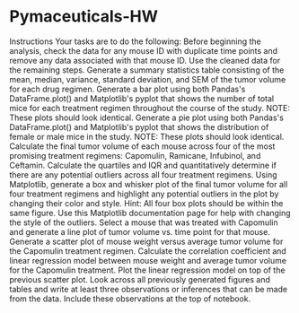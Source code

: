 # Pymaceuticals-HW
Instructions
Your tasks are to do the following:
Before beginning the analysis, check the data for any mouse ID with duplicate time points and remove any data associated with that mouse ID.
Use the cleaned data for the remaining steps.
Generate a summary statistics table consisting of the mean, median, variance, standard deviation, and SEM of the tumor volume for each drug regimen.
Generate a bar plot using both Pandas's DataFrame.plot() and Matplotlib's pyplot that shows  the number of total mice for each treatment regimen throughout the course of the study.
NOTE: These plots should look identical.
Generate a pie plot using both Pandas's DataFrame.plot() and Matplotlib's pyplot that shows the distribution of female or male mice in the study.
NOTE: These plots should look identical.
Calculate the final tumor volume of each mouse across four of the most promising treatment regimens: Capomulin, Ramicane, Infubinol, and Ceftamin. Calculate the quartiles and IQR and quantitatively determine if there are any potential outliers across all four treatment regimens.
Using Matplotlib, generate a box and whisker plot of the final tumor volume for all four treatment regimens and highlight any potential outliers in the plot by changing their color and style.
Hint: All four box plots should be within the same figure. Use this Matplotlib documentation page for help with changing the style of the outliers.
Select a mouse that was treated with Capomulin and generate a line plot of tumor volume vs. time point for that mouse.
Generate a scatter plot of mouse weight versus average tumor volume for the Capomulin treatment regimen.
Calculate the correlation coefficient and linear regression model between mouse weight and average tumor volume for the Capomulin treatment. Plot the linear regression model on top of the previous scatter plot.
Look across all previously generated figures and tables and write at least three observations or inferences that can be made from the data. Include these observations at the top of notebook.

